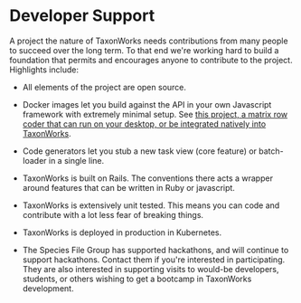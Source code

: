 
# Developer Support

A project the nature of TaxonWorks needs contributions from many people to succeed over the long term. To that end we're working hard to build a foundation that permits and encourages anyone to contribute to the project.  Highlights include:

* All elements of the project are open source.

* Docker images let you build against the API in your own Javascript framework with extremely minimal setup. See [this project, a matrix row coder that can run on your desktop, or be integrated natively into TaxonWorks](https://github.com/SpeciesFileGroup/matrix_row_coder).
 
* Code generators let you stub a new task view (core feature) or batch-loader in a single line.  
  
* TaxonWorks is built on Rails. The conventions there acts a wrapper around features that can be written in Ruby or javascript. 

* TaxonWorks is extensively unit tested.  This means you can code and contribute with a lot less fear of breaking things.

* TaxonWorks is deployed in production in Kubernetes.  
 
* The Species File Group has supported hackathons, and will continue to support hackathons.  Contact them if you're interested in participating.  They are also interested in supporting visits to would-be developers, students, or others wishing to get a bootcamp in TaxonWorks development.
